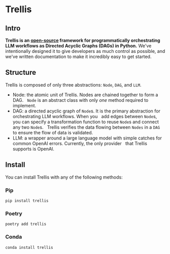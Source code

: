 # Trellis
## Intro
**Trellis is an [open-source](https://github.com/interlocklabs/exp-4.1.0-trellis) framework for programmatically
orchestrating LLM workflows as Directed Acyclic Graphs (DAGs) in Python.** We've intentionally designed it to give 
developers as much control as possible, and we've written documentation to make it incredibly easy to 
get started.

## Structure
Trellis is composed of only three abstractions: `Node`, `DAG`, and `LLM`.
- Node: the atomic unit of Trellis. Nodes are chained together to form a DAG. 
  `Node` is an abstract class with only *one* method required to implement.
- DAG: a directed acyclic graph of `Node`s. It is the primary abstraction for orchestrating LLM workflows. When you 
  add edges between `Node`s, you can specify a transformation function to reuse `Node`s and connect any two `Node`s.
  Trellis verifies the data flowing between `Nodes` in a `DAG` to ensure the flow of data is validated. 
- LLM: a wrapper around a large language model with simple catches for common OpenAI errors. Currently, the only provider
  that Trellis supports is OpenAI.

## Install
You can install Trellis with any of the following methods:

### Pip
```
pip install trellis
```

### Poetry
```
poetry add trellis
```

### Conda
```
conda install trellis
```
